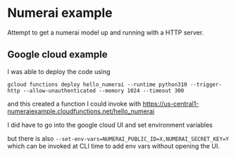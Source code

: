 # Numerai example

Attempt to get a numerai model up and running with a HTTP server.

## Google cloud example

I was able to deploy the code using

```
gcloud functions deploy hello_numerai --runtime python310 --trigger-http --allow-unauthenticated --memory 1024 --timeout 300
```

and this created a function I could invoke with https://us-central1-numeraiexample.cloudfunctions.net/hello_numerai

I did have to go into the google cloud UI and set environment variables

but there is also `--set-env-vars=NUMERAI_PUBLIC_ID=X,NUMERAI_SECRET_KEY=Y` which can be invoked at CLI time to add env vars without opening the UI.

